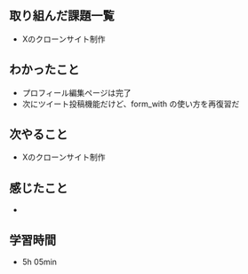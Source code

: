 ## 取り組んだ課題一覧
- Xのクローンサイト制作
## わかったこと
- プロフィール編集ページは完了
- 次にツイート投稿機能だけど、form_with の使い方を再復習だ
## 次やること
- Xのクローンサイト制作
## 感じたこと
- 
## 学習時間
- 5h 05min